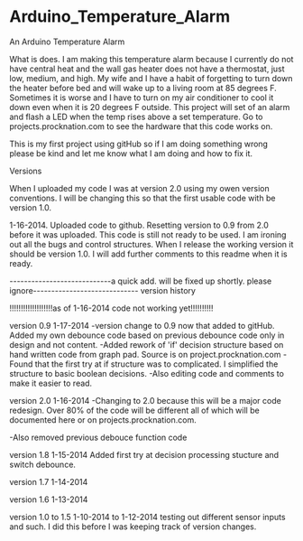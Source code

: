 Arduino_Temperature_Alarm
====================

An Arduino Temperature Alarm

What is does.  I am making this temperature alarm because I currently do not have central heat and the wall gas heater does not have a thermostat, just low, medium, and high.  My wife and I have a habit of forgetting to turn down the heater before bed and will wake up to a living room at 85 degrees F.  Sometimes it is worse and I have to turn on my air conditioner to cool it down even when it is 20 degrees F outside. This project will set of an alarm and flash a LED when the temp rises above a set temperature.  Go to projects.procknation.com to see the hardware that this code works on.

This is my first project using gitHub so if I am doing something wrong please be kind and let me know what I am doing and how to fix it.

Versions

When I uploaded my code I was at version 2.0 using my owen version conventions.  I will be changing this so that the first usable code with be version 1.0.

1-16-2014.  Uploaded code to github. Resetting version to 0.9 from 2.0 before it was uploaded. This code is still not ready to be used. I am ironing out all the bugs and control structures.  When I release the working version it should be version 1.0.  I will add further comments to this readme when it is ready.

----------------------------a quick add. will be fixed up shortly. please ignore-----------------------------
version history

!!!!!!!!!!!!!!!!!!!as of 1-16-2014 code not working yet!!!!!!!!!!

version 0.9 1-17-2014
-version change to 0.9 now that added to gitHub. Added my own debounce
code based on previous debounce code only in design and not content.
-Added rework of 'if' decision structure based on hand written code
from graph pad. Source is on project.procknation.com
-Found that the first try at if structure was to complicated. I
simplified the structure to basic boolean decisions.
-Also editing code and comments to make it easier to read.

version 2.0 1-16-2014 
-Changing to 2.0 because this will be a major code redesign. Over
80% of the code will be different all of which will be documented
here or on projects.procknation.com.

-Also removed previous debouce function code 

version 1.8 1-15-2014
Added first try at decision processing stucture and switch debounce.

version 1.7 1-14-2014

version 1.6 1-13-2014

version 1.0 to 1.5 1-10-2014 to 1-12-2014
testing out different sensor inputs and such.  I did this before I was
keeping track of version changes.
